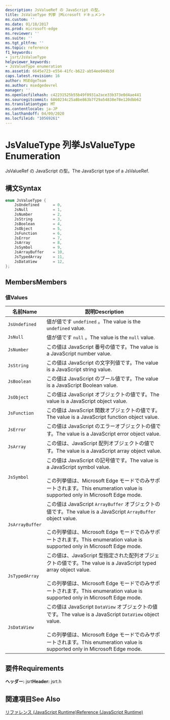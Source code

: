 ```yaml
---
description: JsValueRef の JavaScript の型。
title: JsValueType 列挙 |Microsoft ドキュメント
ms.custom: ''
ms.date: 01/18/2017
ms.prod: microsoft-edge
ms.reviewer: ''
ms.suite: ''
ms.tgt_pltfrm: ''
ms.topic: reference
f1_keywords:
- jsrt/JsValueType
helpviewer_keywords:
- JsValueType enumeration
ms.assetid: 6645e723-e554-41fc-b622-ab54ee044b3d
caps.latest.revision: 16
author: MSEdgeTeam
ms.author: msedgedevrel
manager: ''
ms.openlocfilehash: c42231525b55b49f0931a2ace33b373e0d4ae441
ms.sourcegitcommit: 6860234c25a8be863b7f29a54838e78e120dbb62
ms.translationtype: MT
ms.contentlocale: ja-JP
ms.lasthandoff: 04/09/2020
ms.locfileid: "10569261"
---
```

# <span data-ttu-id="50079-103">JsValueType 列挙</span><span class="sxs-lookup"><span data-stu-id="50079-103">JsValueType Enumeration</span></span>
<span data-ttu-id="50079-104">JsValueRef の JavaScript の型。</span><span class="sxs-lookup"><span data-stu-id="50079-104">The JavaScript type of a JsValueRef.</span></span>  
  
## <span data-ttu-id="50079-105">構文</span><span class="sxs-lookup"><span data-stu-id="50079-105">Syntax</span></span>  
  
```cpp  
enum JsValueType {  
    JsUndefined      = 0,  
    JsNull           = 1,  
    JsNumber         = 2,  
    JsString         = 3,  
    JsBoolean        = 4,  
    JsObject         = 5,  
    JsFunction       = 6,  
    JsError          = 7,  
    JsArray          = 8,  
    JsSymbol         = 9,  
    JsArrayBuffer    = 10,  
    JsTypedArray     = 11,  
    JsDataView       = 12,  
};  
```  
  
## <span data-ttu-id="50079-106">Members</span><span class="sxs-lookup"><span data-stu-id="50079-106">Members</span></span>  
  
### <span data-ttu-id="50079-107">値</span><span class="sxs-lookup"><span data-stu-id="50079-107">Values</span></span>  
  
|<span data-ttu-id="50079-108">名前</span><span class="sxs-lookup"><span data-stu-id="50079-108">Name</span></span>|<span data-ttu-id="50079-109">説明</span><span class="sxs-lookup"><span data-stu-id="50079-109">Description</span></span>|  
|----------|-----------------|  
|`JsUndefined`|<span data-ttu-id="50079-110">値が値です `undefined` 。</span><span class="sxs-lookup"><span data-stu-id="50079-110">The value is the `undefined` value.</span></span>|  
|`JsNull`|<span data-ttu-id="50079-111">値が値です `null` 。</span><span class="sxs-lookup"><span data-stu-id="50079-111">The value is the `null` value.</span></span>|  
|`JsNumber`|<span data-ttu-id="50079-112">この値は JavaScript 番号の値です。</span><span class="sxs-lookup"><span data-stu-id="50079-112">The value is a JavaScript number value.</span></span>|  
|`JsString`|<span data-ttu-id="50079-113">この値は JavaScript の文字列値です。</span><span class="sxs-lookup"><span data-stu-id="50079-113">The value is a JavaScript string value.</span></span>|  
|`JsBoolean`|<span data-ttu-id="50079-114">この値は JavaScript のブール値です。</span><span class="sxs-lookup"><span data-stu-id="50079-114">The value is a JavaScript Boolean value.</span></span>|  
|`JsObject`|<span data-ttu-id="50079-115">この値は JavaScript オブジェクトの値です。</span><span class="sxs-lookup"><span data-stu-id="50079-115">The value is a JavaScript object value.</span></span>|  
|`JsFunction`|<span data-ttu-id="50079-116">この値は JavaScript 関数オブジェクトの値です。</span><span class="sxs-lookup"><span data-stu-id="50079-116">The value is a JavaScript function object value.</span></span>|  
|`JsError`|<span data-ttu-id="50079-117">この値は JavaScript のエラーオブジェクトの値です。</span><span class="sxs-lookup"><span data-stu-id="50079-117">The value is a JavaScript error object value.</span></span>|  
|`JsArray`|<span data-ttu-id="50079-118">この値は、JavaScript 配列オブジェクトの値です。</span><span class="sxs-lookup"><span data-stu-id="50079-118">The value is a JavaScript array object value.</span></span>|  
|`JsSymbol`|<span data-ttu-id="50079-119">この値は JavaScript の記号値です。</span><span class="sxs-lookup"><span data-stu-id="50079-119">The value is a JavaScript symbol value.</span></span><br /><br /> <span data-ttu-id="50079-120">この列挙値は、Microsoft Edge モードでのみサポートされます。</span><span class="sxs-lookup"><span data-stu-id="50079-120">This enumeration value is supported only in Microsoft Edge mode.</span></span>|  
|`JsArrayBuffer`|<span data-ttu-id="50079-121">この値は JavaScript `ArrayBuffer` オブジェクトの値です。</span><span class="sxs-lookup"><span data-stu-id="50079-121">The value is a JavaScript `ArrayBuffer` object value.</span></span><br /><br /> <span data-ttu-id="50079-122">この列挙値は、Microsoft Edge モードでのみサポートされます。</span><span class="sxs-lookup"><span data-stu-id="50079-122">This enumeration value is supported only in Microsoft Edge mode.</span></span>|  
|`JsTypedArray`|<span data-ttu-id="50079-123">この値は、JavaScript 型指定された配列オブジェクトの値です。</span><span class="sxs-lookup"><span data-stu-id="50079-123">The value is a JavaScript typed array object value.</span></span><br /><br /> <span data-ttu-id="50079-124">この列挙値は、Microsoft Edge モードでのみサポートされます。</span><span class="sxs-lookup"><span data-stu-id="50079-124">This enumeration value is supported only in Microsoft Edge mode.</span></span>|  
|`JsDataView`|<span data-ttu-id="50079-125">この値は JavaScript `DataView` オブジェクトの値です。</span><span class="sxs-lookup"><span data-stu-id="50079-125">The value is a JavaScript `DataView` object value.</span></span><br /><br /> <span data-ttu-id="50079-126">この列挙値は、Microsoft Edge モードでのみサポートされます。</span><span class="sxs-lookup"><span data-stu-id="50079-126">This enumeration value is supported only in Microsoft Edge mode.</span></span>|  
  
## <span data-ttu-id="50079-127">要件</span><span class="sxs-lookup"><span data-stu-id="50079-127">Requirements</span></span>  
 <span data-ttu-id="50079-128">**ヘッダー:** jsrt</span><span class="sxs-lookup"><span data-stu-id="50079-128">**Header:** jsrt.h</span></span>  
  
## <span data-ttu-id="50079-129">関連項目</span><span class="sxs-lookup"><span data-stu-id="50079-129">See Also</span></span>  
 [<span data-ttu-id="50079-130">リファレンス (JavaScript Runtime)</span><span class="sxs-lookup"><span data-stu-id="50079-130">Reference (JavaScript Runtime)</span></span>](../chakra-hosting/reference-javascript-runtime.md)